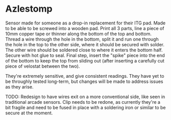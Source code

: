 # Azlestomp
Sensor made for someone as a drop-in replacement for their ITG pad. Made to be able to be screwed into a wooden pad.
Print all 3 parts, line a piece of 10mm copper tape or thinner along the bottom of the top and bottom. Thread a wire through the hole in the bottom, split it and run one through the hole in the top to the other side, where it should be secured with solder. The other wire should be soldered close to where it enters the bottom half. Secure with hot glue to seal. Final step, insert the "spike" piece into the end of the bottom to keep the top from sliding out (after inserting a carefully cut piece of velostat between the two). 

They're extremely sensitive, and give consistent readings. They have yet to be throughly tested long-term, but changes will be made to address issues as they arise.

TODO: Redesign to have wires exit on a more conventional side, like seen in traditional arcade sensors. Clip needs to be redone, as currently they're a bit fragile and need to be fused in place with a soldering iron or similar to be secure at the moment. 
